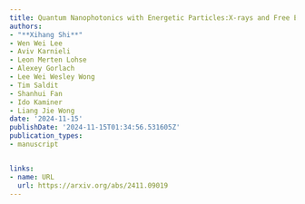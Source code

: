 ```yaml
---
title: Quantum Nanophotonics with Energetic Particles:X-rays and Free Electrons
authors:
- "**Xihang Shi**"
- Wen Wei Lee
- Aviv Karnieli
- Leon Merten Lohse
- Alexey Gorlach
- Lee Wei Wesley Wong
- Tim Saldit
- Shanhui Fan
- Ido Kaminer
- Liang Jie Wong
date: '2024-11-15'
publishDate: '2024-11-15T01:34:56.531605Z'
publication_types:
- manuscript


links:
- name: URL
  url: https://arxiv.org/abs/2411.09019
---
```

